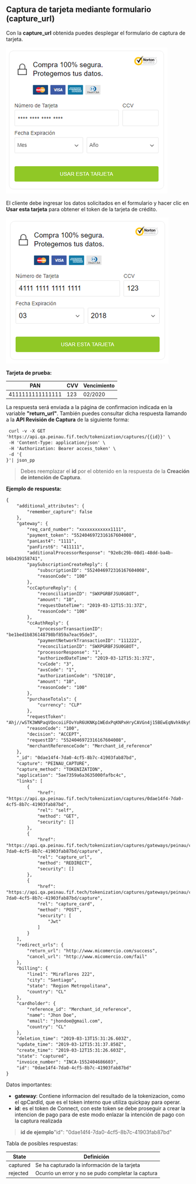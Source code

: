 ## Captura de tarjeta mediante formulario (capture_url)

Con la **capture_url** obtenida puedes desplegar el formulario de captura de tarjeta.

![Ejemplo de ventana Formulario](images/captura-tarjeta-1.png)

El cliente debe ingresar los datos solicitados en el formulario y hacer clic en **Usar esta tarjeta** para obtener el token de la tarjeta de crédito.

![Ejemplo datos a ingresar](images/captura-tarjeta-2.png)

**Tarjeta de prueba:**

| PAN           | CVV             | Vencimiento  |
| ------------- | --------------- | ------------ |
| 4111111111111111 | 123   | 02/2020             |

La respuesta será enviada a la página de confirmacion indicada en la variable **"return_url"**. También puedes consultar dicha respuesta llamando a la **API Revisión de Captura** de la siguiente forma:

```
 curl -v -X GET 'https://api.qa.peinau.fif.tech/tokenization/captures/{{id}}' \
 -H 'Content-Type: application/json' \
 -H 'Authorization: Bearer access_token' \
 -d '{
}'| json_pp
```

> Debes reemplazar el **id** por el obtenido en la respuesta de la **Creación de intención de Captura**.

**Ejemplo de respuesta:**

```
{
    "additional_attributes": {
        "remember_capture": false
    },
    "gateway": {
        "req_card_number": "xxxxxxxxxxxx1111",
        "payment_token": "5524046972316167604008",
        "panLast4": "1111",
        "panFirst6": "411111",
        "additionalProcessorResponse": "92e8c29b-08d1-48dd-ba4b-b6b439158741",
        "paySubscriptionCreateReply": {
            "subscriptionID": "5524046972316167604008",
            "reasonCode": "100"
        },
        "ccCaptureReply": {
            "reconciliationID": "SWXPGRBFJSU0G8OT",
            "amount": "10",
            "requestDateTime": "2019-03-12T15:31:37Z",
            "reasonCode": "100"
        },
        "ccAuthReply": {
            "processorTransactionID": "be1bed1b836148798bf859a7eac95de3",
            "paymentNetworkTransactionID": "111222",
            "reconciliationID": "SWXPGRBFJSU0G8OT",
            "processorResponse": "1",
            "authorizedDateTime": "2019-03-12T15:31:37Z",
            "cvCode": "3",
            "avsCode": "1",
            "authorizationCode": "570110",
            "amount": "10",
            "reasonCode": "100"
        },
        "purchaseTotals": {
            "currency": "CLP"
        },
        "requestToken": "Ahj//wSTK3WNPaqVQocoiiFOvYoR6UKNKp1WEdxPqKNPxHryCAVGn4j15BEwEqNvhk0ky9GK6rTwMCcmVusae1UqhQ5QAAAAKQZu",
        "reasonCode": "100",
        "decision": "ACCEPT",
        "requestID": "5524046972316167604008",
        "merchantReferenceCode": "Merchant_id_reference"
    },
    "_id": "0dae14f4-7da0-4cf5-8b7c-41903fab87bd",
    "capture": "PEINAU_CAPTURE",
    "capture_method": "TOKENIZATION",
    "application": "5ae7359a6a3635000fafbc4c",
    "links": [
        {
            "href": "https://api.qa.peinau.fif.tech/tokenization/captures/0dae14f4-7da0-4cf5-8b7c-41903fab87bd",
            "rel": "self",
            "method": "GET",
            "security": []
        },
        {
            "href": "https://api.qa.peinau.fif.tech/tokenization/captures/gateways/peinau/capture/0dae14f4-7da0-4cf5-8b7c-41903fab87bd/capture",
            "rel": "capture_url",
            "method": "REDIRECT",
            "security": []
        },
        {
            "href": "https://api.qa.peinau.fif.tech/tokenization/captures/gateways/peinau/capture/0dae14f4-7da0-4cf5-8b7c-41903fab87bd/capture",
            "rel": "capture_card",
            "method": "POST",
            "security": [
                "Jwt"
            ]
        }
    ],
    "redirect_urls": {
        "return_url": "http://www.micomercio.com/success",
        "cancel_url": "http://www.micomercio.com/fail"
    },
    "billing": {
        "line1": "Miraflores 222",
        "city": "Santiago",
        "state": "Region Metropolitana",
        "country": "CL"
    },
    "cardholder": {
        "reference_id": "Merchant_id_reference",
        "name": "Jhon Doe",
        "email": "jhondoe@gmail.com",
        "country": "CL"
    },
    "deletion_time": "2019-03-13T15:31:26.603Z",
    "update_time": "2019-03-12T15:31:37.850Z",
    "create_time": "2019-03-12T15:31:26.603Z",
    "state": "captured",
    "invoice_number": "INCA-1552404686603",
    "id": "0dae14f4-7da0-4cf5-8b7c-41903fab87bd"
}
```

Datos importantes:

- **gateway**: Contiene informacion del resultado de la tokenizacion, como el qpCardId, que es el token interno que utiliza quickpay para operar.
- **id**: es el token de Connect, con este token se debe proseguir a crear la intencion de pago para de este modo enlazar la intención de pago con la captura realizada
> **id de ejemplo**"id": "0dae14f4-7da0-4cf5-8b7c-41903fab87bd"

Tabla de posibles respuestas:

| State    | Definición                               |
| -------- | ---------------------------------------- |
| captured | Se ha capturado la información de la tarjeta |
| rejected | Ocurrio un error y no se pudo completar la captura |
